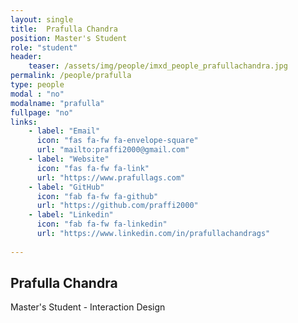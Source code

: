 ```yaml
---
layout: single
title:  Prafulla Chandra
position: Master's Student
role: "student"
header:
    teaser: /assets/img/people/imxd_people_prafullachandra.jpg
permalink: /people/prafulla
type: people
modal : "no"
modalname: "prafulla"
fullpage: "no"
links:
    - label: "Email"
      icon: "fas fa-fw fa-envelope-square"
      url: "mailto:praffi2000@gmail.com"
    - label: "Website"
      icon: "fas fa-fw fa-link"
      url: "https://www.prafullags.com"
    - label: "GitHub"
      icon: "fab fa-fw fa-github"
      url: "https://github.com/praffi2000"
    - label: "Linkedin"
      icon: "fab fa-fw fa-linkedin"
      url: "https://www.linkedin.com/in/prafullachandrags"
      
---
```


## Prafulla Chandra
Master's Student - Interaction Design

